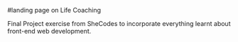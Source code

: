 #landing page on Life Coaching

Final Project exercise from SheCodes to incorporate everything learnt about front-end web development.
